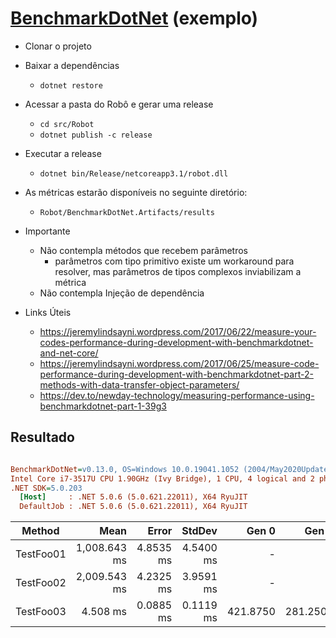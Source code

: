 # [BenchmarkDotNet](https://benchmarkdotnet.org/index.html) (exemplo)
   
 - Clonar o projeto

 - Baixar a dependências
   - `dotnet restore`

 - Acessar a pasta do Robô e gerar uma release
   - `cd src/Robot`
   - `dotnet publish -c release`

 - Executar a release
   - `dotnet bin/Release/netcoreapp3.1/robot.dll`

 - As métricas estarão disponíveis no seguinte diretório:
   - `Robot/BenchmarkDotNet.Artifacts/results`

 - Importante
   - Não contempla métodos que recebem parâmetros
     - parâmetros com tipo primitivo existe um workaround para resolver, mas parâmetros de tipos complexos inviabilizam a métrica
   - Não contempla Injeção de dependência

 - Links Úteis
   - https://jeremylindsayni.wordpress.com/2017/06/22/measure-your-codes-performance-during-development-with-benchmarkdotnet-and-net-core/
   - https://jeremylindsayni.wordpress.com/2017/06/25/measure-code-performance-during-development-with-benchmarkdotnet-part-2-methods-with-data-transfer-object-parameters/
   - https://dev.to/newday-technology/measuring-performance-using-benchmarkdotnet-part-1-39g3

## Resultado

``` ini

BenchmarkDotNet=v0.13.0, OS=Windows 10.0.19041.1052 (2004/May2020Update/20H1)
Intel Core i7-3517U CPU 1.90GHz (Ivy Bridge), 1 CPU, 4 logical and 2 physical cores
.NET SDK=5.0.203
  [Host]     : .NET 5.0.6 (5.0.621.22011), X64 RyuJIT
  DefaultJob : .NET 5.0.6 (5.0.621.22011), X64 RyuJIT


```
|    Method |         Mean |     Error |    StdDev |    Gen 0 |    Gen 1 |    Gen 2 |   Allocated |
|---------- |-------------:|----------:|----------:|---------:|---------:|---------:|------------:|
| TestFoo01 | 1,008.643 ms | 4.8535 ms | 4.5400 ms |        - |        - |        - |       856 B |
| TestFoo02 | 2,009.543 ms | 4.2325 ms | 3.9591 ms |        - |        - |        - |           - |
| TestFoo03 |     4.508 ms | 0.0885 ms | 0.1119 ms | 421.8750 | 281.2500 | 281.2500 | 2,648,616 B |
